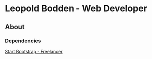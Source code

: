 # Leopold Bodden - Web Developer

## About

### Dependencies
[Start Bootstrap - Freelancer](https://startbootstrap.com/theme/freelancer/)
